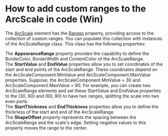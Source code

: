 # How to add custom ranges to the ArcScale in code (Win)


<p>The <a href="http://documentation.devexpress.com/#WindowsForms/clsDevExpressXtraGaugesCoreModelArcScaletopic">ArcScale</a> element has the <a href="http://documentation.devexpress.com/#WindowsForms/DevExpressXtraGaugesCoreModelArcScale_Rangestopic">Ranges</a> property, providing access to the collection of custom ranges. You can populate this collection with instances of the ArcScaleRange class. This class has the following properties:</p><p>The <strong>AppearanceRange</strong> property provides the capability to define the BorderColor, BorderWidth and ContentColor of the ArcScaleRange.<br />
The <strong>StartValue</strong> and <strong>EndValue</strong> properties allow you to set coordinates of the start and end points of the ArcScaleRange. These coordinates depend on the ArcScaleComponent.MinValue and ArcScaleComponent.MaxValue properties. Suppose, the ArcScaleComponent.MinValue = 30 and ArcScaleComponent.MaxValue = 90. For example, you can create two ArcScaleRange elements and set these StartValue and EndValue properties to the (30, 60) and (60, 90) to have two ranges, splitting the scale into two even parts.<br />
The <strong>StartThickness</strong> and <strong>EndThickness</strong> properties allow you to define the thickness of the start and end of the ArcScaleRange.<br />
The <strong>ShapeOffset</strong> property represents the spacing between the ArcScaleRange and the scale's edge. Setting negative values to this property moves the range to the center.</p>

<br/>


